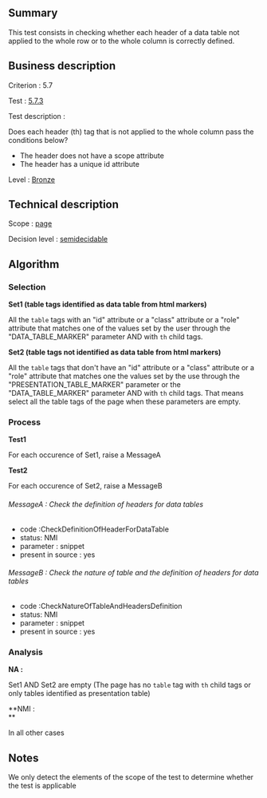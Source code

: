 ## Summary

This test consists in checking whether each header of a data table not
applied to the whole row or to the whole column is correctly defined.

## Business description

Criterion : 5.7

Test : [5.7.3](http://accessiweb.org/index.php/accessiweb-22-english-version.html#test-5-7-3)

Test description :

Does each header (th) tag that is not applied to the whole column pass
the conditions below?

-   The header does not have a scope attribute
-   The header has a unique id attribute

Level : [Bronze](/en/category/rules-design/accessiweb-11/level/bronze)

## Technical description

Scope : [page](/en/category/rules-design/accessiweb-11/scope/page)

Decision level :
[semidecidable](/en/category/rules-design/accessiweb-11/decision-level/semidecidable)

## Algorithm

### Selection

**Set1 (table tags identified as data table from html markers)**

All the `table` tags with an "id" attribute or a "class" attribute or a
"role" attribute that matches one of the values set by the user through
the "DATA\_TABLE\_MARKER" parameter AND with `th` child tags.

**Set2 (table tags not identified as data table from html markers)**

All the `table` tags that don't have an "id" attribute or a "class"
attribute or a "role" attribute that matches one the values set by the
use through the "PRESENTATION\_TABLE\_MARKER" parameter or the
"DATA\_TABLE\_MARKER" parameter AND with `th` child tags. That means
select all the table tags of the page when these parameters are empty.

### Process

**Test1**

For each occurence of Set1, raise a MessageA

**Test2**

For each occurence of Set2, raise a MessageB

###### MessageA : Check the definition of headers for data tables

-   code :CheckDefinitionOfHeaderForDataTable
-   status: NMI
-   parameter : snippet
-   present in source : yes

###### MessageB : Check the nature of table and the definition of headers for data tables

-   code :CheckNatureOfTableAndHeadersDefinition
-   status: NMI
-   parameter : snippet
-   present in source : yes

### Analysis

**NA :**

Set1 AND Set2 are empty (The page has no `table` tag with `th` child
tags or only tables identified as presentation table)

**NMI : \
**

In all other cases

## Notes

We only detect the elements of the scope of the test to determine
whether the test is applicable
